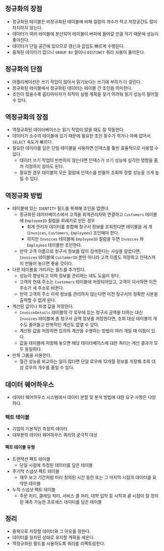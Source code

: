 ## 정규화의 장점
- 정규화된 테이블은 비정규화된 테이블에 비해 컬럼의 개수가 적고 저장공간도 많이 차지하지 않는다.
- 데이터가 여러 테이블에 분산되어 테이블이 버퍼에 들어갈 만큼 작기 때문에 성능이 좋아진다.
- 데이터가 단일 공간에 있으므로 갱신과 삽입도 빠르게 수행된다.
- 중복된 데이터가 없으니 `GROUP BY` 절이나 `DISTINCT` 쿼리 사용이 줄어든다.

## 정규화의 단점
- 어플리케이션은 쓰기 작업이 많아서 읽기보다는 쓰기에 부하가 더 걸린다.
- 정규화된 테이블에서 정규화된 데이터는 테이블 간 조인을 의미한다.
- 조인이 많을수록 옵티마이저가 최적의 실행 계획을 찾기 어려워 읽기 성능이 떨어질 수 있다.

## 역정규화의 장점
- 역정규화된 데이터베이스는 읽기 작업이 많을 때도 잘 작동한다.
- 데이터가 소수의 테이블에 있기 때문에 필요한 조인 횟수가 적거나 아예 없어서 `SELECT` 속도가 빠르다.
- 필요한 데이터를 담은 단일 테이블을 사용하면 인덱스를 훨씬 효율적으로 사용할 수 있다.
  - 데이터 쓰기 작업이 빈번하지 않는다면 인덱스가 쓰기 성능에 심각한 영향을 줄까 걱정하지 않아도 된다.
  - 필요한 경우 테이블의 모든 컬럼에 인덱스를 만들어 조회와 정렬 성능을 크게 높일 수 있다.

## 역정규화 방법
- 테이블에 있는 `IDENTITY` 필드를 복제해 조인을 없앤다.
  - 정규화된 데이터베이스에서 고객을 회계관리자와 연결하고 `Customers` 테이블에 `EmployeeID` 컬럼을 외래키로 만든 경우
    - 회계 관리자 데이터를 포함해 청구서 정보를 조회한다면 테이블을 세 개(`Invoices`, `Customers`, `Employees`) 조인해야 한다.
    - 하지만 `Invoices` 테이블에 `EmployeeID` 컬럼을 두면 `Invoices` 와 `Employees` 테이블만 조인한다.
  - 만약 고객 이름으로 청구서 정보를 많이 검색한다는 사실을 알았다면, `Invoices` 테이블에 `CustomerID` 뿐만 아니라 고객 이름도 저장하고 인덱스까지 만들어 놓으면 좋을 것이다.
- 다른 테이블을 가리키는 필드를 추가한다.
  - 성능이 향상되고 이력 정보를 관리하는 데도 도움이 된다.
  - 고객의 현재 주소는 `Customers` 테이블에 저장되어있고, 고객이 이사하면 이전 주소가 새 주소로 바뀐다.
  - 만약 고객의 주소 이력 정보를 관리하지 않는다면 이전 청구서의 정확한 사본을 출력할 수 없게 된다.
- 계산된 값이나 파생 값을 저장한다.
  - `InvoiceDetails` 테이블의 각 로우에 있는 청구서 금액을 더하는 대신 `Invoices` 테이블에 총 청구서 금액 정보를 저장한다면, 조회 대상 테이블의 개수도 줄어들고 반복적인 계산도 없앨 수 있다.
  - 계산된 값을 저장하면 임의의 계산을 수행하는 방법이 여러 개일 때 이점이 있다.
  - 값을 테이블에 저장해 놓으면 해당 데이터베이스에 대한 쿼리는 계산 결과가 모두 동일하다.
- 반복 그룹을 사용한다.
  - 월간 성능을 비교하는 일이 많다면 단일 로우에 12개월 정보를 저장해 조회 대상 로우의 개수를 줄일 수 있다.

## 데이터 웨어하우스
- 데이터 웨어하우스 시스템에서 데이터 분할 및 분석 방법에 대한 요구 사항은 다양하다.

### 팩트 테이블
- 기업의 기본적인 측정치 데이터
- 대부분의 데이터 웨어하우스 쿼리의 궁극적 대상

#### 팩트 테이블 유형
- 트랜잭션 팩트 테이블
  - 단일 시점에 측정된 데이터를 담은 테이블
- 주기적 스냅샷 팩트 테이블
  - 재무 보고 기간처럼 미리 정의된 시간 동안 또는 그 마지막 시점의 데이터를 요약한 테이블
- 누적 스냅샷 팩트 테이블
  - 주문 처리, 클레임 처리, 서비스 콜 처리, 대학 입학 등 시작과 끝 시점이 잘 정의된 예측 가능한 프로세스 데이터를 담은 테이블

## 정리
- 중복으로 저장할 데이터와 그 이유를 정한다.
- 데이터를 일치된 상태로 유지할 계획을 세운다.
- 역정규화된 필드를 사용하도록 쿼리를 리팩토링한다.
